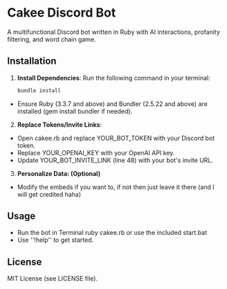 # Cakee Discord Bot

A multifunctional Discord bot written in Ruby with AI interactions, profanity filtering, and word chain game.

## Installation

1. **Install Dependencies**: Run the following command in your terminal:
   ```bash
   bundle install
- Ensure Ruby (3.3.7 and above) and Bundler (2.5.22 and above) are installed (gem install bundler if needed).

2. **Replace Tokens/Invite Links**:
- Open cakee.rb and replace YOUR_BOT_TOKEN with your Discord bot token.<br/>
- Replace YOUR_OPENAI_KEY with your OpenAI API key.<br/>
- Update YOUR_BOT_INVITE_LINK (line 48) with your bot's invite URL.<br/>

3. **Personalize Data: (Optional)**

- Modify the embeds if you want to, if not then just leave it there (and I will get credited haha)

## Usage
- Run the bot in Terminal ruby cakee.rb or use the included start.bat
- Use ''!help'' to get started.


## License
MIT License (see LICENSE file).

